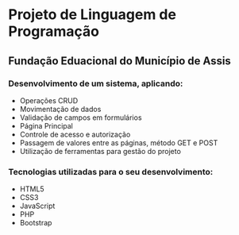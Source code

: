 # Projeto de Linguagem de Programação

## Fundação Eduacional do Município de Assis

### Desenvolvimento de um sistema, aplicando:
- Operações CRUD
- Movimentação de dados
- Validação de campos em formulários
- Página Principal
- Controle de acesso e autorização
- Passagem de valores entre as páginas, método GET e POST
- Utilização de ferramentas para gestão do projeto

### Tecnologias utilizadas para o seu desenvolvimento:
- HTML5
- CSS3
- JavaScript
- PHP
- Bootstrap
